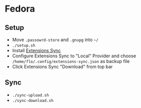 # Fedora

## Setup

- Move `.passowrd-store` and `.gnupg` into `~/`
- `./setup.sh`
- Install [Extensions Sync](https://extensions.gnome.org/extension/1486/extensions-sync/)
- Configure Extensions Sync to "Local" Provider and choose `/home/flo/.config/extensions-sync.json` as backup file
- Click Extensions Sync "Download" from top bar

## Sync

- `./sync-upload.sh`
- `./sync-download.sh`
